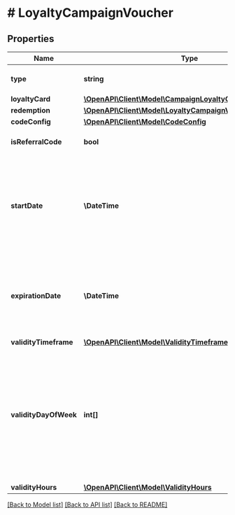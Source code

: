 # # LoyaltyCampaignVoucher

## Properties

Name | Type | Description | Notes
------------ | ------------- | ------------- | -------------
**type** | **string** | Type of voucher. | [optional] [default to 'LOYALTY_CARD']
**loyaltyCard** | [**\OpenAPI\Client\Model\CampaignLoyaltyCard**](CampaignLoyaltyCard.md) |  | [optional]
**redemption** | [**\OpenAPI\Client\Model\LoyaltyCampaignVoucherRedemption**](LoyaltyCampaignVoucherRedemption.md) |  | [optional]
**codeConfig** | [**\OpenAPI\Client\Model\CodeConfig**](CodeConfig.md) |  |
**isReferralCode** | **bool** | Always &#x60;false&#x60; for a loyalty card voucher | [optional]
**startDate** | **\DateTime** | Activation timestamp defines when the campaign starts to be active in ISO 8601 format. Campaign is *inactive before* this date. | [optional]
**expirationDate** | **\DateTime** | Expiration timestamp defines when the campaign expires in ISO 8601 format.  Campaign is *inactive after* this date. | [optional]
**validityTimeframe** | [**\OpenAPI\Client\Model\ValidityTimeframe**](ValidityTimeframe.md) |  | [optional]
**validityDayOfWeek** | **int[]** | Integer array corresponding to the particular days of the week in which the voucher is valid.  - &#x60;0&#x60; Sunday - &#x60;1&#x60; Monday - &#x60;2&#x60; Tuesday - &#x60;3&#x60; Wednesday - &#x60;4&#x60; Thursday - &#x60;5&#x60; Friday - &#x60;6&#x60; Saturday | [optional]
**validityHours** | [**\OpenAPI\Client\Model\ValidityHours**](ValidityHours.md) |  | [optional]

[[Back to Model list]](../../README.md#models) [[Back to API list]](../../README.md#endpoints) [[Back to README]](../../README.md)
